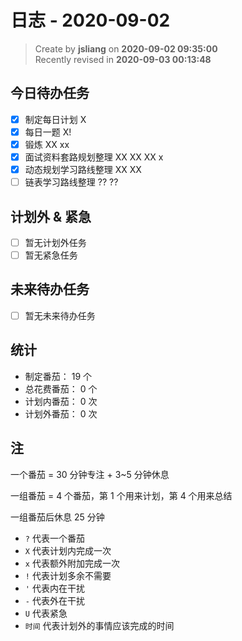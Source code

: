 日志 - 2020-09-02
===

> Create by **jsliang** on **2020-09-02 09:35:00**  
> Recently revised in **2020-09-03 00:13:48**

## 今日待办任务

* [x] 制定每日计划 X
* [x] 每日一题 X!
* [x] 锻炼 XX xx
* [x] 面试资料套路规划整理 XX XX XX x
* [x] 动态规划学习路线整理 XX XX
* [ ] 链表学习路线整理 ?? ??

## 计划外 & 紧急

* [ ] 暂无计划外任务
* [ ] 暂无紧急任务

## 未来待办任务

* [ ] 暂无未来待办任务

## 统计

* 制定番茄： 19 个
* 总花费番茄： 0 个
* 计划内番茄： 0 次
* 计划外番茄： 0 次

## 注

一个番茄 = 30 分钟专注 + 3~5 分钟休息

一组番茄 = 4 个番茄，第 1 个用来计划，第 4 个用来总结

一组番茄后休息 25 分钟

* `?` 代表一个番茄
* `X` 代表计划内完成一次
* `x` 代表额外附加完成一次
* `!` 代表计划多余不需要
* `'` 代表内在干扰
* `-` 代表外在干扰
* `U` 代表紧急
* `时间` 代表计划外的事情应该完成的时间

